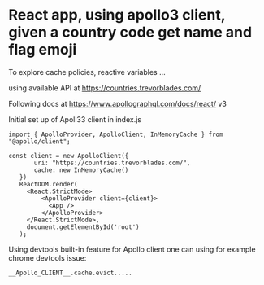 # React app, using apollo3 client, given a country code get name and flag emoji

To explore cache policies, reactive variables ...

using available API at https://countries.trevorblades.com/

Following docs at https://www.apollographql.com/docs/react/ v3


Initial set up of Apoll33 client in index.js

```
import { ApolloProvider, ApolloClient, InMemoryCache } from "@apollo/client";

const client = new ApolloClient({
       uri: "https://countries.trevorblades.com/",
       cache: new InMemoryCache()
   })
   ReactDOM.render(
     <React.StrictMode>
         <ApolloProvider client={client}>
           <App />
         </ApolloProvider>
     </React.StrictMode>,
     document.getElementById('root')
   );
```

Using devtools built-in feature for Apollo client one can using for example chrome devtools issue:

```
__Apollo_CLIENT__.cache.evict.....
```